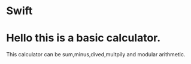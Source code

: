 # Swift

# Hello this is a basic calculator. <br>
 This calculator can be sum,minus,dived,multpily and modular arithmetic.

